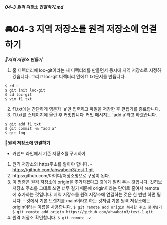 ***04-3 원격 저장소 연결하기.md***

# 🚘04-3 지역 저장소를 원격 저장소에 연결하기

***🛵지역 저장소 만들기***
 1. 홈 디렉터리에 loc-git이라는 새 디렉터리를 만들면서 동시에 지역 저장소로 지정하겠습니다. 그리고 loc-git 디렉터리 안에 f1.txt문서를 만듭니다.
 ```
 $ cd ~
 $ git init loc-git
 $ cd loc-git
 $ vim f1.txt
 ```
 2. f1.txt에는 간단하게 영문자 'a'만 입력하고 파일을 저장한 후 편집기를 종료합니다.
 3. f1.txt를 스테이지에 올린 후 커밋합니다. 커밋 메시지는 'add a'라고 하겠습니다.
 ```
 $ git add f1.txt
 $ git commit -m "add a"
 $ git log
 ```

 **🛵원격 저장소에 연결하기**
  - 커맨드 라인에서 기존 저장소를 푸시하기
   1. 원격 저장소의 https주소를 알아야 합니다.
    - https://github.com/ahwaboin3/test-1.git
   2. https:github.com/아이디/저장소명으로 구성이 된다.
   3. 이 명령은 원격 저장소에 origin을 추가하겠다고 깃에게 알려 주는 것입니다. 깃허브 저장소 주소를 그대로 쓰면 너무 길기 때문에 origin이라는 단어로 줄여서 remote에 추가하는 것입니다. 지역 저장소를 원격 저장소에 연결하는 것은 한 번만 하면 됩니다.
    - 깃에서 기본 브랜치를 main이라고 하는 것처럼 기본 원격 저장소에는 origin이라는 이름을 사용합니다.
    ```
    $ git remote add origin 복사한 주소 붙여넣기
    $ git remote add origin https://github.com/ahwaboin3/test-1.git
    ```
   4. 원격 저장소 확인합니다.
    ```
    $ git remote -v
    ```
    